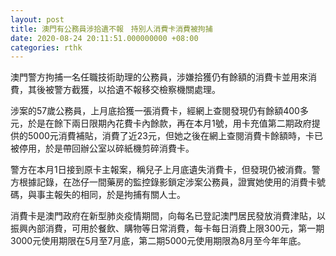 ```yaml
---
layout: post
title: 澳門有公務員涉拾遺不報　持別人消費卡消費被拘捕
date: 2020-08-24 20:11:51.000000000 +08:00
categories: rthk
---
```


澳門警方拘捕一名任職技術助理的公務員，涉嫌拾獲仍有餘額的消費卡並用來消費，其後被警方截獲，以拾遺不報移交檢察機關處理。　

涉案的57歲公務員，上月底拾獲一張消費卡，經網上查閱發現仍有餘額400多元，於是在餘下兩日限期內花費卡內餘款，再在本月1號，用卡充值第二期政府提供的5000元消費補貼，消費了近23元，但她之後在網上查閱消費卡餘額時，卡已被停用，於是帶回辦公室以碎紙機剪碎消費卡。

警方在本月1日接到原卡主報案，稱兒子上月底遺失消費卡，但發現仍被消費。警方根據記錄，在氹仔一間藥房的監控錄影鎖定涉案公務員，證實她使用的消費卡號碼，與事主報失的相同，於是拘捕有關人士。

消費卡是澳門政府在新型肺炎疫情期間，向每名已登記澳門居民發放消費津貼，以振興內部消費，可用於餐飲、購物等日常消費，每卡每日消費上限300元，第一期3000元使用期限在5月至7月底，第二期5000元使用期限為8月至今年年底。
